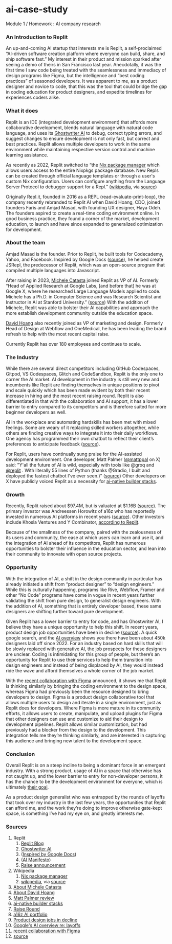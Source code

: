 # ai-case-study
Module 1 / Homework : AI company research

### An Introduction to Replit

An up-and-coming AI startup that interests me is Replit, a self-proclaimed “AI-driven software creation platform where everyone can build, share, and ship software fast.” My interest in their product and mission sparked after seeing a demo of theirs in San Francisco last year. Anecdotally, it was the first time I saw code being treated with the seamlessness and immediacy of design programs like Figma, but the intelligence and “best coding practices” of seasoned developers. It was apparent to me, as a product designer and novice to code, that this was the tool that could bridge the gap in coding education for product designers, and expedite timelines for experiences coders alike.

### What it does

Replit is an IDE (integrated development environment) that affords more collaborative development, blends natural language with natural code language, and uses its [Ghostwriter AI](https://blog.replit.com/ai4all) to debug, correct typing errors, and suggest changes to ensure development is not only fast, but correct and best practices. Replit allows multiple developers to work in the same environment while maintaining respective version control and machine learning assistance.

As recently as 2022, Replit switched to “the [Nix package manager](https://en.wikipedia.org/wiki/Nix_(package_manager)) which allows users access to the entire Nixpkgs package database. New Repls can be created through official language templates or through a user's custom Nix configuration. Users can configure anything from the Language Server Protocol to debugger support for a Repl.” ([wikipedia](https://en.wikipedia.org/wiki/Replit), via [source](https://blog.replit.com/powered-by-nix))

Originally Repl.it, founded in 2016 as a REPL (read-evaluate-print-loop), the company recently rebranded to Replit AI when David Hoang, CDO, joined founders Faris and Amjad Masad, with founding UX designer, Haya Odeh. The founders aspired to create a real-time coding environment online. In good business practice, they found a corner of the market, development education, to launch and have since expanded to generalized optimization for development.

### About the team

Amjad Masad is the founder. Prior to Replit, he built tools for Codecademy, Yahoo, and Facebook. Inspired by Google Docs ([source](https://en.wikipedia.org/wiki/Replit)), he helped create JSRepl, the predecessor of Replit, which was an open-source program that compiled multiple languages into Javascript.

After raising in 2023, [Michele Catasta](https://www.linkedin.com/in/pirroh/) joined Replit as VP of AI. Formerly “Head of Applied Research at Google Labs, [and before that] he was at Google X, where he researched Large Language Models applied to code. Michele has a Ph.D. in Computer Science and was Research Scientist and Instructor in AI at Stanford University.” ([source](https://blog.replit.com/replit-ai-manifesto)) With the addition of Michele, Replit was able to bolster their AI capabilities and approach the more establish development community outside the education space.

[David Hoang](https://davidhoang.com/) also recently joined as VP of marketing and design. Formerly Head of Design at Webflow and OneMedical, he has been leading the brand refresh to help with the most recent capital raise.

Currently Replit has over 180 employees and continues to scale.

### The Industry

While there are several direct competitors including GitHub Codespaces, Gitpod, VS Codespaces, Glitch and CodeSandbox, Replit is the only one to corner the AI market. AI development in the industry is still very new and incumbents like Replit are finding themselves in unique positions to pivot and scale quickly which has been made evident by both their recent increase in hiring and the most recent raising round. Replit is also differentiated in that with the collaboration and AI support, it has a lower barrier to entry compared to its competitors and is therefore suited for more beginner developers as well.

AI in the workplace and automating hardskills has been met with mixed feelings. Some are weary of it replacing skilled workers altogether, while others are finding creative ways to integrate it into their daily workflows. One agency has programmed their own chatbot to reflect their client’s preferences to anticipate feedback ([source](https://www.nytimes.com/2024/05/03/podcasts/hard-fork-work-hank-green-deepfake.html)).

For Replit, users have continually sung praise for the AI-assisted development environment. One developer, Matt Palmer ([@mattppal](https://twitter.com/mattppal) on X) said: "Y'all the future of AI is wild, especially with tools like @groq and [@replit](https://twitter.com/Replit) .  With literally 55 lines of Python (thanks @Gradio, I built and deployed the fastest chatbot I've ever seen.)” ([source](https://twitter.com/mattppal/status/1789313103240519979)) Other developers on X have publicly voiced Replit as a necessity for [ai-native builder stacks](https://twitter.com/heyellieday/status/1788969898187890996).

### Growth

Recently, Replit raised about $97.4M, but is valuated at $1.16B ([source](https://www.prnewswire.com/news-releases/cloud-developer-platform-replit-raises-97-4m-at-1-16b-valuation-to-further-its-lead-in-ai-development-and-continue-its-exponential-growth-301807085.html?tc=eml_cleartime)). The primary investor was Andreessen Horowitz of a16z who has reportedly invested in numerous AI platforms in recent years ([source](https://a16z.com/ai/)). Other investors include Khosla Ventures and Y Combinator, [according to Replit](https://blog.replit.com/b-extension). 

Because of the smallness of the company, paired with the zealousness of its users and community, the ease at which users can learn and use it, and the integration of AI ahead of its competitors, Replit has numerous opportunities to bolster their influence in the education sector, and lean into their community to innovate with open source projects.

### Opportunity

With the integration of AI, a shift in the design community in particular has already initiated a shift from “product designer” to “design engineers.” While this is culturally happening, programs like Rive, Webflow, Framer and other “No Code” programs have come in vogue in recent years further validating the shift from pure design, to generalist design engineers. With the addition of AI, something that is entirely developer based, these same designers are shifting further toward pure development.

Given Replit has a lower barrier to entry for code, and has Ghostwriter AI, I believe they have a unique opportunity to help this shift. In recent years, product design job opportunities have been in decline ([source](https://medium.com/@sushantvohra/the-thing-about-design-layoffs-ed8d0f91f997)). A quick google search, and the [AI overview](https://www.google.com/search?q=number+of+product+designers+laid+off+since+2022&rlz=1C5CHFA_enUS923US923&oq=num&gs_lcrp=EgZjaHJvbWUqCAgAEEUYJxg7MggIABBFGCcYOzIMCAEQABhDGIAEGIoFMgYIAhBFGDkyDAgDEAAYQxiABBiKBTIMCAQQABhDGIAEGIoFMgYIBRBFGD0yBggGEEUYPDIGCAcQRRg80gEIMTAxNGowajeoAgCwAgA&sourceid=chrome&ie=UTF-8) shows you there have been about 450k designers laid off since 2022. For an industry based on hard skills that will be slowly replaced with generative AI, the job prospects for these designers are unclear. Coding is intimidating for this group of people, but there’s an opportunity for Replit to use their services to help them transition into design engineers and instead of being displaced by AI, they would instead ride the wave and afford themselves a whole corner of the job market. 

With the [recent collaboration with Figma](https://blog.replit.com/figma-to-replit) announced, it shows me that Replit is thinking similarly by bringing the coding environment to the design space, whereas Figma had previously been the resource designed to bring developers to design. Figma is a product design collaborative tool that allows multiple users to design and iterate in a single environment, just as Replit does for developers. Where Figma is more mature in its community efforts, it allows users to create, manipulate, and upload plugins for Figma that other designers can use and customize to aid their design to development pipelines. Replit allows similar customization, but had previously had a blocker from the design to the development. This integration tells me they’re thinking similarly, and are interested in capturing this audience and bringing new talent to the development space.

### Conclusion

Overall Replit is on a steep incline to being a dominant force in an emergent industry. With a strong product, usage of AI in a space that otherwise has not caught up, and the lower barrier to entry for non-developer persons, it has the chance to be the development environment for everyone, which is ultimately [their goal](https://blog.replit.com/ai4all).

As a product design generalist who was entrapped by the rounds of layoffs that took over my industry in the last few years, the opportunities that Replit can afford me, and the work they’re doing to improve otherwise gate-kept space, is something I’ve had my eye on, and greatly interests me.

### Sources
1. Replit
    1. [Replit Blog](https://blog.replit.com/ai4all)
    2. [Ghostwriter AI](https://blog.replit.com/ai4all)
    3. ([Inspired by Google Docs](https://en.wikipedia.org/wiki/Replit))
    4. ([AI Manifesto](https://blog.replit.com/replit-ai-manifesto))
    5. [Raise announcement](https://blog.replit.com/b-extension)
2. Wikipedia
   1. [Nix package manager](https://en.wikipedia.org/wiki/Nix_(package_manager))
   2. [wikipedia](https://en.wikipedia.org/wiki/Replit), via [source](https://blog.replit.com/powered-by-nix)
3. [About Michele Catasta](https://www.linkedin.com/in/pirroh/)
4. [About David Hoang](https://davidhoang.com/) 
5. [Matt Palmer review](https://twitter.com/mattppal/status/1789313103240519979)
6. [ai-native builder stacks](https://twitter.com/heyellieday/status/1788969898187890996)
7. [Raise Round](https://www.prnewswire.com/news-releases/cloud-developer-platform-replit-raises-97-4m-at-1-16b-valuation-to-further-its-lead-in-ai-development-and-continue-its-exponential-growth-301807085.html?tc=eml_cleartime)
8. [a16z AI portfolio](https://a16z.com/ai/)
9. [Product design jobs in decline](https://medium.com/@sushantvohra/the-thing-about-design-layoffs-ed8d0f91f997)
10. [Google's AI overview re: layoffs](https://www.google.com/search?q=number+of+product+designers+laid+off+since+2022&rlz=1C5CHFA_enUS923US923&oq=num&gs_lcrp=EgZjaHJvbWUqCAgAEEUYJxg7MggIABBFGCcYOzIMCAEQABhDGIAEGIoFMgYIAhBFGDkyDAgDEAAYQxiABBiKBTIMCAQQABhDGIAEGIoFMgYIBRBFGD0yBggGEEUYPDIGCAcQRRg80gEIMTAxNGowajeoAgCwAgA&sourceid=chrome&ie=UTF-8)
11. [recent collaboration with Figma](https://blog.replit.com/figma-to-replit)
12. [source](https://www.nytimes.com/2024/05/03/podcasts/hard-fork-work-hank-green-deepfake.html)